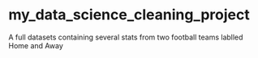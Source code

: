# my_data_science_cleaning_project
A full datasets containing several stats from two football teams lablled Home and Away
